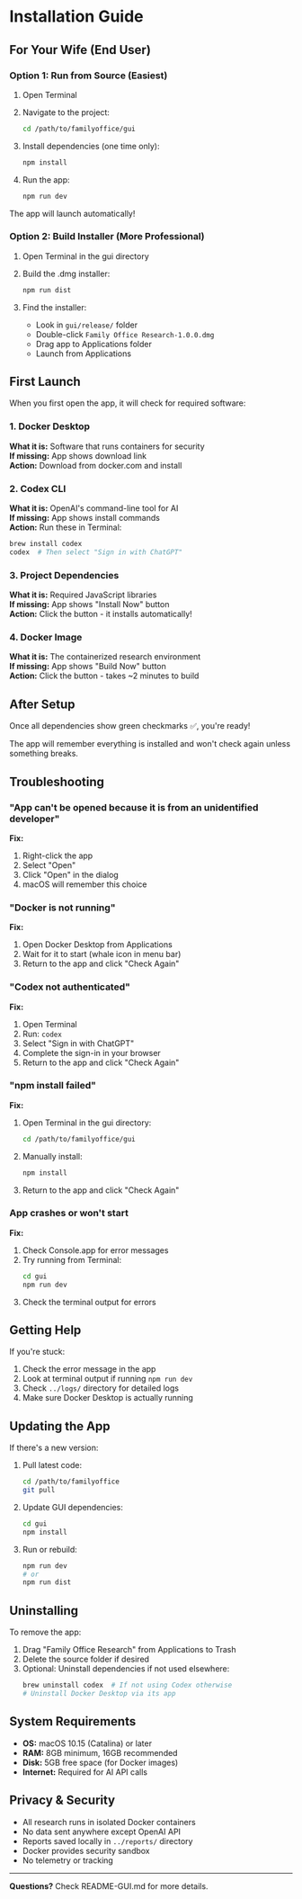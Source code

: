 # Installation Guide

## For Your Wife (End User)

### Option 1: Run from Source (Easiest)

1. Open Terminal
2. Navigate to the project:
   ```bash
   cd /path/to/familyoffice/gui
   ```

3. Install dependencies (one time only):
   ```bash
   npm install
   ```

4. Run the app:
   ```bash
   npm run dev
   ```

The app will launch automatically!

### Option 2: Build Installer (More Professional)

1. Open Terminal in the gui directory
2. Build the .dmg installer:
   ```bash
   npm run dist
   ```

3. Find the installer:
   - Look in `gui/release/` folder
   - Double-click `Family Office Research-1.0.0.dmg`
   - Drag app to Applications folder
   - Launch from Applications

## First Launch

When you first open the app, it will check for required software:

### 1. Docker Desktop
**What it is:** Software that runs containers for security  
**If missing:** App shows download link  
**Action:** Download from docker.com and install

### 2. Codex CLI  
**What it is:** OpenAI's command-line tool for AI  
**If missing:** App shows install commands  
**Action:** Run these in Terminal:
```bash
brew install codex
codex  # Then select "Sign in with ChatGPT"
```

### 3. Project Dependencies
**What it is:** Required JavaScript libraries  
**If missing:** App shows "Install Now" button  
**Action:** Click the button - it installs automatically!

### 4. Docker Image
**What it is:** The containerized research environment  
**If missing:** App shows "Build Now" button  
**Action:** Click the button - takes ~2 minutes to build

## After Setup

Once all dependencies show green checkmarks ✅, you're ready!

The app will remember everything is installed and won't check again unless something breaks.

## Troubleshooting

### "App can't be opened because it is from an unidentified developer"
**Fix:**
1. Right-click the app
2. Select "Open"
3. Click "Open" in the dialog
4. macOS will remember this choice

### "Docker is not running"
**Fix:**
1. Open Docker Desktop from Applications
2. Wait for it to start (whale icon in menu bar)
3. Return to the app and click "Check Again"

### "Codex not authenticated"
**Fix:**
1. Open Terminal
2. Run: `codex`
3. Select "Sign in with ChatGPT"
4. Complete the sign-in in your browser
5. Return to the app and click "Check Again"

### "npm install failed"
**Fix:**
1. Open Terminal in the gui directory:
   ```bash
   cd /path/to/familyoffice/gui
   ```
2. Manually install:
   ```bash
   npm install
   ```
3. Return to the app and click "Check Again"

### App crashes or won't start
**Fix:**
1. Check Console.app for error messages
2. Try running from Terminal:
   ```bash
   cd gui
   npm run dev
   ```
3. Check the terminal output for errors

## Getting Help

If you're stuck:
1. Check the error message in the app
2. Look at terminal output if running `npm run dev`
3. Check `../logs/` directory for detailed logs
4. Make sure Docker Desktop is actually running

## Updating the App

If there's a new version:

1. Pull latest code:
   ```bash
   cd /path/to/familyoffice
   git pull
   ```

2. Update GUI dependencies:
   ```bash
   cd gui
   npm install
   ```

3. Run or rebuild:
   ```bash
   npm run dev
   # or
   npm run dist
   ```

## Uninstalling

To remove the app:

1. Drag "Family Office Research" from Applications to Trash
2. Delete the source folder if desired
3. Optional: Uninstall dependencies if not used elsewhere:
   ```bash
   brew uninstall codex  # If not using Codex otherwise
   # Uninstall Docker Desktop via its app
   ```

## System Requirements

- **OS:** macOS 10.15 (Catalina) or later
- **RAM:** 8GB minimum, 16GB recommended
- **Disk:** 5GB free space (for Docker images)
- **Internet:** Required for AI API calls

## Privacy & Security

- All research runs in isolated Docker containers
- No data sent anywhere except OpenAI API
- Reports saved locally in `../reports/` directory
- Docker provides security sandbox
- No telemetry or tracking

---

**Questions?** Check README-GUI.md for more details.

